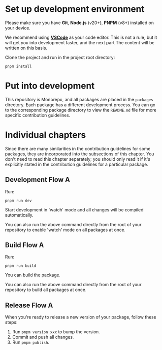 # Set up development environment 

Please make sure you have **Git**, **Node.js** (v20+), **PNPM** (v8+) installed on your device. 

We recommend using [**VSCode**](https://code.visualstudio.com/) as your code editor. This is not a rule, but it will get you into development faster, and the next part The content will be written on this basis. 

Clone the project and run in the project root directory: 

```shell 
pnpm install 
``` 

# Put into development 

This repository is Monorepo, and all packages are placed in the `packages` directory. Each package has a different development process. You can go to the corresponding package directory to view the `README.md` file for more specific contribution guidelines.

# Individual chapters

Since there are many similarities in the contribution guidelines for some packages, they are incorporated into the subsections of this chapter. You don't need to read this chapter separately; you should only read it if it's explicitly stated in the contribution guidelines for a particular package.

## Development Flow A

Run:

```shell
pnpm run dev
```

Start development in 'watch' mode and all changes will be compiled automatically.

You can also run the above command directly from the root of your repository to enable 'watch' mode on all packages at once.

## Build Flow A

Run:

```shell
pnpm run build
```

You can build the package.

You can also run the above command directly from the root of your repository to build all packages at once.

## Release Flow A

When you're ready to release a new version of your package, follow these steps:

1. Run `pnpm version xxx` to bump the version.
2. Commit and push all changes.
3. Run `pnpm publish`.
 